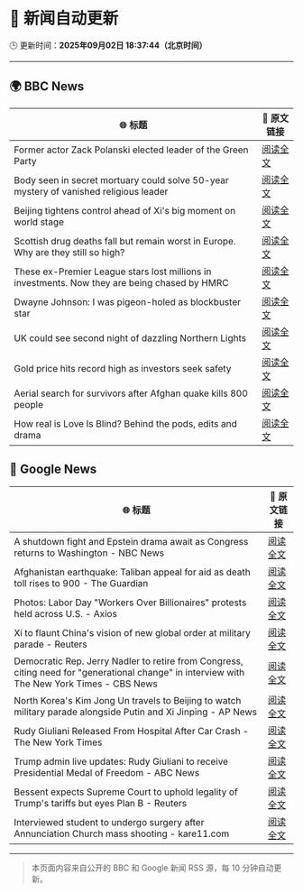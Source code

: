 # 🧠 新闻自动更新

🕒 更新时间：**2025年09月02日 18:37:44（北京时间）**

---

## 🌍 BBC News

| 🌐 标题 | 🔗 原文链接 |
|--------|-------------|
| Former actor Zack Polanski elected leader of the Green Party | [阅读全文](https://www.bbc.com/news/articles/cd0d0d08jnjo?at_medium=RSS&at_campaign=rss) |
| Body seen in secret mortuary could solve 50-year mystery of vanished religious leader | [阅读全文](https://www.bbc.com/news/articles/clyr1qr529xo?at_medium=RSS&at_campaign=rss) |
| Beijing tightens control ahead of Xi's big moment on world stage | [阅读全文](https://www.bbc.com/news/articles/cn020wrnw78o?at_medium=RSS&at_campaign=rss) |
| Scottish drug deaths fall but remain worst in Europe. Why are they still so high? | [阅读全文](https://www.bbc.com/news/articles/cvgn2gnkk93o?at_medium=RSS&at_campaign=rss) |
| These ex-Premier League stars lost millions in investments. Now they are being chased by HMRC | [阅读全文](https://www.bbc.com/sport/football/articles/cg7jn722rkeo?at_medium=RSS&at_campaign=rss) |
| Dwayne Johnson: I was pigeon-holed as blockbuster star | [阅读全文](https://www.bbc.com/news/articles/c626k017je2o?at_medium=RSS&at_campaign=rss) |
| UK could see second night of dazzling Northern Lights | [阅读全文](https://www.bbc.com/news/articles/c5yey8l59p1o?at_medium=RSS&at_campaign=rss) |
| Gold price hits record high as investors seek safety | [阅读全文](https://www.bbc.com/news/articles/ceqyq7r8703o?at_medium=RSS&at_campaign=rss) |
| Aerial search for survivors after Afghan quake kills 800 people | [阅读全文](https://www.bbc.com/news/articles/cpqvqeg3nz5o?at_medium=RSS&at_campaign=rss) |
| How real is Love Is Blind? Behind the pods, edits and drama | [阅读全文](https://www.bbc.com/news/articles/c939edkn4j4o?at_medium=RSS&at_campaign=rss) |

## 📰 Google News

| 🌐 标题 | 🔗 原文链接 |
|--------|-------------|
| A shutdown fight and Epstein drama await as Congress returns to Washington - NBC News | [阅读全文](https://news.google.com/rss/articles/CBMiuAFBVV95cUxOd1JIajVlUVNVVTlLMGp5dGlHdjhhbm8zbWY2NkNmbHVqRnNXTFhxbGVzT2JFZzJSS05uVVpjbDNHT013Uk43TEhXMlNHeEVIV2hxSlNldkloYUZ6WWF1LWpLMDFpRktRV2xsc1Zpbi03d1kwWEwzZjFaWWlyaGdleGhNbEd5dlRsdmFFTEpFSTNMeVk5Tk1KdFcxaURMZUt5ZkxWNi1Ic0NiSXNZYWIzdzg4UFpZZmF20gFWQVVfeXFMT3cyMExQWEpQREozc2lnZW1Ydm91bDI0T2hEWUdRV0t2T3Q4NlNMSDd5MXNrcGRrQ0lubzVrMmtLaTBEckFfTmFmMGJpWTNIQ0pqQ280SHc?oc=5) |
| Afghanistan earthquake: Taliban appeal for aid as death toll rises to 900 - The Guardian | [阅读全文](https://news.google.com/rss/articles/CBMi2wFBVV95cUxOdnhQWjd5bzVKTGItalRQYTV1UkxqM0lYcU1HYUY5RHRINTAyUnJGckgxUHY3VEozaXRWWU4xdmZ0c1F4NGlfMWYtRVk3NEJaMlJPejJvajhvcmRHUTZ2TDg4ZGc1Sk5ER0dfd3ZQeFNfdVFoLWR4SlkxWjREcGpQbzVQNTNaa1ZYcmJ4Wm1ZSndtb09tcVdtNjBtRjB0YnZKOUhGWm03VlVRRzEzNmJJbm9pazZ0Um83RV9tNW4zbkNlM3BGNzlpNTdGN2xGLTYzOUg2MTFfcmQxOHM?oc=5) |
| Photos: Labor Day "Workers Over Billionaires" protests held across U.S. - Axios | [阅读全文](https://news.google.com/rss/articles/CBMilAFBVV95cUxOWVhYaEdrR1ZoX21LLVVzNWZVaW9uMjFVRmx2TXQtY20wSHJxM0NXbU4xS2hPanVobDBxWjh3eGxERU1hYkkzYXJVbWVsNk9rM2U0RmVNM2VES0NWbTNDalNPelBfMmVSZm0wRW1pMUVqODFqRHp3TjA2dWFIdFZEbUxCWHJULU1sV21fTWFJRlI5OWFf?oc=5) |
| Xi to flaunt China's vision of new global order at military parade - Reuters | [阅读全文](https://news.google.com/rss/articles/CBMipwFBVV95cUxQMllqWEE1LUFVTWVuTHlqWElrcHZpaDJqWHVVMFdLNWdhRlJQZF82VlRPMEVGc1JQc1FfYkoyNXdyQUFTMkFTcUpVSUdlT3k4akZNRDNfMC1jUDc5YmJ5T2FLWllLa0VjMFRtNUtOTk91LVdPbVpwNDJHYWlCV013NjAxYTEtT1hlajk4LWs5dzNfRFNuVEp6eDFmSzJTWmJzd1VfMFZsMA?oc=5) |
| Democratic Rep. Jerry Nadler to retire from Congress, citing need for "generational change" in interview with The New York Times - CBS News | [阅读全文](https://news.google.com/rss/articles/CBMifkFVX3lxTE1hUWNNT0RpM2h2YXJFSklPYjdDRnhvUXRZYlZfWHV2cjdEbHQxQXBYVXFiVFpkUWs2c1lBeUpYeEpmOUZocVg5XzU3bXUtUUxNNENMYzFVQWNrMDhYS3N6Y3FlR1QxdkZWbkFXY1UxODBKU1dOTHZKT0xTNEZYQdIBgwFBVV95cUxON3I5Z0R3cUNWWVNpZE1LVlVoYXNwMG5ZZTY3bnQ5R01oUHpnRDJxLV9IUTZHa1VfU2Y5bFBwbFhFN1hTRFZpbmpzZUZKbWN6YU81dkR2TW9uTVg3b0R6ajU1TUJIY2VPdjE3WWt4UlNYM2I0dXdzY0JOYWdOMTFpcXBlYw?oc=5) |
| North Korea's Kim Jong Un travels to Beijing to watch military parade alongside Putin and Xi Jinping - AP News | [阅读全文](https://news.google.com/rss/articles/CBMingFBVV95cUxOZm4tQTRCa0wwcUFDalhlUE9SNWZTVVhWVUJoOEdWZ0E0THZhOUF3T29DbURrSlZWWUlZSGFfcmFxWUlSXzZuRkpOUFhWOEJ0NGdsaXVVb3JkQ29rMUVlM2g1VkxRZ3E1OEJxbjRlMzdkbTkwV2RJdl9VWS14WEMzdkl4VlFtamUtNzE2NHA5ZktLaGtUbGxSTk9qMXVOQQ?oc=5) |
| Rudy Giuliani Released From Hospital After Car Crash - The New York Times | [阅读全文](https://news.google.com/rss/articles/CBMiiAFBVV95cUxNb3RsbFNzQmx4SS1FT2doT09UOEkyc3ZtWDdLdnFaVlNRRnIzNVd6Qy1acDZSLWtEZHlXOEtsT0I1WTVxTEdlTTF5MzItRkJYeDhmejk1YjJfWnAtdnUtYVZud1AtNDBHdWd2cWQyX3h6RU9rd2V6cldUd0tVUEt6TDZINGItQjV6?oc=5) |
| Trump admin live updates: Rudy Giuliani to receive Presidential Medal of Freedom - ABC News | [阅读全文](https://news.google.com/rss/articles/CBMiiwFBVV95cUxPMmQ0cGtQMW5VMElldVRlX283cnVucnFIMjBvTDZJLU9ZcDFZSkpYbzdmQTVyUkh3cW9zY2xMNGNaVFE1TXh5OUFRa0FleG0zSFZZS2d1NjUtSkh2OEswUVRncHFmQ2wzT0l0WWIwWnA2aUFHX19CN3Z4aVJtdFM0UHlpRVJtdTdvX240?oc=5) |
| Bessent expects Supreme Court to uphold legality of Trump's tariffs but eyes Plan B - Reuters | [阅读全文](https://news.google.com/rss/articles/CBMiwwFBVV95cUxNV25hQkRadmZDZmhKM1pmY2liczg5YnNpUXJHVjhOSFcwOHc2WnM1VjlBTTBram1jNFVKbnlvTXpkaTQyMTRESnREN3FieGotdEpyT2ZaTVhvQjFMczF6dmJzcnFKTnQ5UGtybWRrd0NFZjhXOU1Nb0NUUFBBZXppX3duT09GSnFYbDFtODd4MzdPaXprMHF6RFNXTFpNUHd2ejY4ZkVhNDlYbTFjV3gybXUwTEdTYWc3LXVDWDNENDlXLUE?oc=5) |
| Interviewed student to undergo surgery after Annunciation Church mass shooting - kare11.com | [阅读全文](https://news.google.com/rss/articles/CBMi8gFBVV95cUxQVURXdm5vNDVlRTlGUWZWblR3Rm1zWkhncEQ2dlFoZXFiWDM0WDkzblhoempRM3Vkdk5PSTJsRENJOUhJSjJRaVlYbTRYVFdxOVdkMTRoNTRjdW05LTdNajVJb0hyazB3Vmpvei02WVBpUU8zd2N3NDV3RnVQV2llRDBtNGhwYUFHaTBqUDh5N1NxRTBQYm5NbTNYcUV5NVBPWHJ1aHRUXzM0WHNmb1FaRnlvcXNGNFdaOEVsdS1ScXcweXJMcnI1UXd3Qmc1cWt2R1BFVDY2RkRkaUh2dnZnaHNXTXp4S1RYRzl6anZ6OUc5UQ?oc=5) |

---
> 本页面内容来自公开的 BBC 和 Google 新闻 RSS 源，每 10 分钟自动更新。